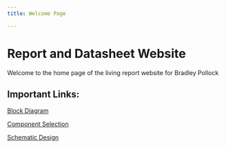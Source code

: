 ```yaml
---
title: Welcome Page

---
```


# Report and Datasheet Website

Welcome to the home page of the living report website for Bradley Pollock

## Important Links:

[Block Diagram](https://bradpollock.github.io/Block-Diagram/)

[Component Selection](https://bradpollock.github.io/Component-Selection/Component-Selection-Process/)

[Schematic Design](https://bradpollock.github.io/Schematic-Design/Schematic-Design/)
